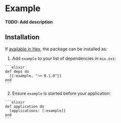 # Example

**TODO: Add description**

## Installation

If [available in Hex](https://hex.pm/docs/publish), the package can be installed as:

  1. Add `example` to your list of dependencies in `mix.exs`:

    ```elixir
    def deps do
      [{:example, "~> 0.1.0"}]
    end
    ```

  2. Ensure `example` is started before your application:

    ```elixir
    def application do
      [applications: [:example]]
    end
    ```

